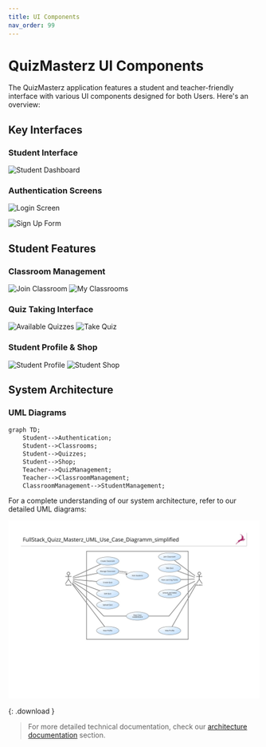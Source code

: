 ```yaml
---
title: UI Components
nav_order: 99
---
```


# QuizMasterz UI Components

The QuizMasterz application features a student and teacher-friendly interface with various UI components designed for both Users. Here's an overview:

## Key Interfaces

### Student Interface

![Student Dashboard](Quizz-Masterz\docs\assets\images\Student_Dashboard.png)

### Authentication Screens

![Login Screen](Quizz-Masterz\docs\assets\images\Login.png)

![Sign Up Form](Quizz-Masterz\docs\assets\images\Sign_Up.png)

## Student Features

### Classroom Management
![Join Classroom](Quizz-Masterz\docs\assets\images\join_Classroom_student.PNG)
![My Classrooms](Quizz-Masterz\docs\assets\images\my_classrooms_student.PNG)

### Quiz Taking Interface

![Available Quizzes](Quizz-Masterz\docs\assets\images\quiz_in_classroom_student.PNG)
![Take Quiz](Quizz-Masterz\docs\assets\images\quiz_taking_student.PNG)

### Student Profile & Shop
![Student Profile](Quizz-Masterz\docs\assets\images\student_profile.PNG)
![Student Shop](Quizz-Masterz\docs\assets\images\shop_student.PNG)

## System Architecture

### UML Diagrams

```mermaid
graph TD;
    Student-->Authentication;
    Student-->Classrooms;
    Student-->Quizzes;
    Student-->Shop;
    Teacher-->QuizManagement;
    Teacher-->ClassroomManagement;
    ClassroomManagement-->StudentManagement;
```

For a complete understanding of our system architecture, refer to our detailed UML diagrams:

![Simplified UML](assets/images/FullStack_Quizz_Masterz_UML_Use_Case_Diagramm_simplified.jpg)

{: .download }
> For more detailed technical documentation, check our [architecture documentation](technical-docs/architecture.md) section.